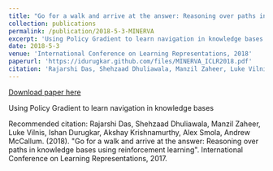 ```yaml
---
title: "Go for a walk and arrive at the answer: Reasoning over paths in knowledge bases using reinforcement learning"
collection: publications
permalink: /publication/2018-5-3-MINERVA
excerpt: 'Using Policy Gradient to learn navigation in knowledge bases'
date: 2018-5-3
venue: 'International Conference on Learning Representations, 2018'
paperurl: 'https://idurugkar.github.com/files/MINERVA_ICLR2018.pdf'
citation: 'Rajarshi Das, Shehzaad Dhuliawala, Manzil Zaheer, Luke Vilnis, Ishan Durugkar, Akshay Krishnamurthy, Alex Smola, Andrew McCallum. (2018). &quot;Go for a walk and arrive at the answer: Reasoning over paths in knowledge bases using reinforcement learning&quot;. International Conference on Learning Representations, 2017.'
---
```


<a href='https://idurugkar.github.com/files/MINERVA_ICLR2018.pdf'>Download paper here</a>

Using Policy Gradient to learn navigation in knowledge bases

Recommended citation: Rajarshi Das, Shehzaad Dhuliawala, Manzil Zaheer, Luke Vilnis, Ishan Durugkar, Akshay Krishnamurthy, Alex Smola, Andrew McCallum. (2018). "Go for a walk and arrive at the answer: Reasoning over paths in knowledge bases using reinforcement learning". International Conference on Learning Representations, 2017.